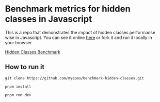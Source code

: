 # Benchmark metrics for hidden classes in Javascript

This is a repo that demonstrates the impact of hidden classes performanse wise in Javascript. You can see it online [here](https://codesandbox.io/p/github/myapos/benchmark-hidden-classes) or fork it and run it locally
in your browser

[Hidden Classes Benchmark]('https://github.com/myapos/benchmark-hidden-classes/blob/master/hidden_classes_screenshot.png')

## How to run it

```
git clone https://github.com/myapos/benchmark-hidden-classes.git
```

```
pnpm install
```

```
pnpm run dev
```
